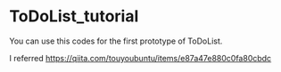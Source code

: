 # ToDoList_tutorial

You can use this codes for the first prototype of ToDoList.

I referred https://qiita.com/touyoubuntu/items/e87a47e880c0fa80cbdc
